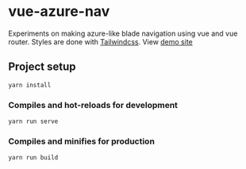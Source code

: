 # vue-azure-nav

Experiments on making azure-like blade navigation using vue and vue router.
Styles are done with [Tailwindcss](https://tailwindcss.com/).
View [demo site](https://vue-azure-nav.netlify.com/)

## Project setup
```
yarn install
```

### Compiles and hot-reloads for development
```
yarn run serve
```

### Compiles and minifies for production
```
yarn run build
```
